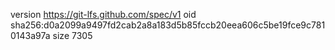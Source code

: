 version https://git-lfs.github.com/spec/v1
oid sha256:d0a2099a9497fd2cab2a8a183d5b85fccb20eea606c5be19fce9c7810143a97a
size 7305
